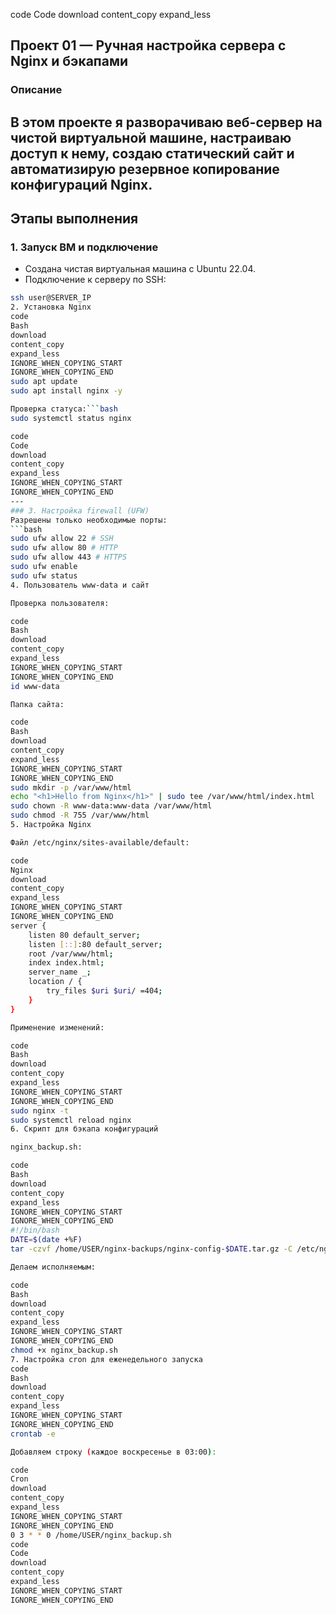 code
Code
download
content_copy
expand_less

## Проект 01 — Ручная настройка сервера с Nginx и бэкапами
### Описание
В этом проекте я разворачиваю веб-сервер на чистой виртуальной машине, настраиваю доступ к нему, создаю статический сайт и автоматизирую резервное копирование конфигураций Nginx.
---
## Этапы выполнения
### 1. Запуск ВМ и подключение
*   Создана чистая виртуальная машина с Ubuntu 22.04.
*   Подключение к серверу по SSH:
```bash
ssh user@SERVER_IP
2. Установка Nginx
code
Bash
download
content_copy
expand_less
IGNORE_WHEN_COPYING_START
IGNORE_WHEN_COPYING_END
sudo apt update
sudo apt install nginx -y

Проверка статуса:```bash
sudo systemctl status nginx

code
Code
download
content_copy
expand_less
IGNORE_WHEN_COPYING_START
IGNORE_WHEN_COPYING_END
---
### 3. Настройка firewall (UFW)
Разрешены только необходимые порты:
```bash
sudo ufw allow 22 # SSH
sudo ufw allow 80 # HTTP
sudo ufw allow 443 # HTTPS
sudo ufw enable
sudo ufw status
4. Пользователь www-data и сайт

Проверка пользователя:

code
Bash
download
content_copy
expand_less
IGNORE_WHEN_COPYING_START
IGNORE_WHEN_COPYING_END
id www-data

Папка сайта:

code
Bash
download
content_copy
expand_less
IGNORE_WHEN_COPYING_START
IGNORE_WHEN_COPYING_END
sudo mkdir -p /var/www/html
echo "<h1>Hello from Nginx</h1>" | sudo tee /var/www/html/index.html
sudo chown -R www-data:www-data /var/www/html
sudo chmod -R 755 /var/www/html
5. Настройка Nginx

Файл /etc/nginx/sites-available/default:

code
Nginx
download
content_copy
expand_less
IGNORE_WHEN_COPYING_START
IGNORE_WHEN_COPYING_END
server {
    listen 80 default_server;
    listen [::]:80 default_server;
    root /var/www/html;
    index index.html;
    server_name _;
    location / {
        try_files $uri $uri/ =404;
    }
}

Применение изменений:

code
Bash
download
content_copy
expand_less
IGNORE_WHEN_COPYING_START
IGNORE_WHEN_COPYING_END
sudo nginx -t
sudo systemctl reload nginx
6. Скрипт для бэкапа конфигураций

nginx_backup.sh:

code
Bash
download
content_copy
expand_less
IGNORE_WHEN_COPYING_START
IGNORE_WHEN_COPYING_END
#!/bin/bash
DATE=$(date +%F)
tar -czvf /home/USER/nginx-backups/nginx-config-$DATE.tar.gz -C /etc/nginx .

Делаем исполняемым:

code
Bash
download
content_copy
expand_less
IGNORE_WHEN_COPYING_START
IGNORE_WHEN_COPYING_END
chmod +x nginx_backup.sh
7. Настройка cron для еженедельного запуска
code
Bash
download
content_copy
expand_less
IGNORE_WHEN_COPYING_START
IGNORE_WHEN_COPYING_END
crontab -e

Добавляем строку (каждое воскресенье в 03:00):

code
Cron
download
content_copy
expand_less
IGNORE_WHEN_COPYING_START
IGNORE_WHEN_COPYING_END
0 3 * * 0 /home/USER/nginx_backup.sh
code
Code
download
content_copy
expand_less
IGNORE_WHEN_COPYING_START
IGNORE_WHEN_COPYING_END
